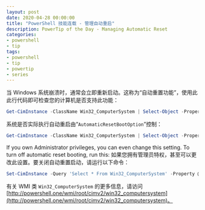 ```yaml
---
layout: post
date: 2020-04-28 00:00:00
title: "PowerShell 技能连载 - 管理自动重启"
description: PowerTip of the Day - Managing Automatic Reset
categories:
- powershell
- tip
tags:
- powershell
- tip
- powertip
- series
---
```

当 Windows 系统崩溃时，通常会立即重新启动。这称为“自动重置功能”，使用此此行代码即可检查您的计算机是否支持此功能：

```powershell
Get-CimInstance -ClassName Win32_ComputerSystem | Select-Object -Property Name, AutomaticResetCapability
```

系统是否实际执行自动重启由“`AutomaticResetBootOption`”控制：

```powershell
Get-CimInstance -ClassName Win32_ComputerSystem | Select-Object -Property Name, AutomaticResetBootOption
```

If you own Administrator privileges, you can even change this setting. To turn off automatic reset booting, run this:
如果您拥有管理员特权，甚至可以更改此设置。要关闭自动重置启动，请运行以下命令：

```powershell
Set-CimInstance -Query 'Select * From Win32_ComputerSystem' -Property @{AutomaticResetBootOption=$false}
```

有关 WMI 类 `Win32_ComputerSystem` 的更多信息，请访问[http://powershell.one/wmi/root/cimv2/win32_computersystem](http://powershell.one/wmi/root/cimv2/win32_computersystem)。

<!--本文国际来源：[Managing Automatic Reset](https://community.idera.com/database-tools/powershell/powertips/b/tips/posts/managing-automatic-reset)-->


